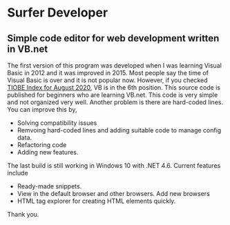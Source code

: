 # Surfer Developer
## Simple code editor for web development written in VB.net

The first version of this program was developed when I was learning Visual Basic in 2012 and it was improved in 2015. Most people say the time of Visual Basic is over and it is not popular now. However, if you checked [TIOBE Index for August 2020](https://www.tiobe.com/tiobe-index/ "Click here"), VB is in the 6th position. This source code is published for beginners who are learning VB.net. This code is very simple and not organized very well. Another problem is there are hard-coded lines. You can improve this by,

- Solving compatibility issues
- Remvoing hard-coded lines and adding suitable code to manage config data.
- Refactoring code
- Adding new features.

The last build is still working in Windows 10 with .NET 4.6. Current features include

- Ready-made snippets.
- View in the default browser and other browsers. Add new browsers
- HTML tag explorer for creating HTML elements quickly.

Thank you.
